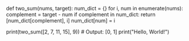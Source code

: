 def two_sum(nums, target):
    num_dict = {}
    for i, num in enumerate(nums):
        complement = target - num
        if complement in num_dict:
            return [num_dict[complement], i]
        num_dict[num] = i


print(two_sum([2, 7, 11, 15], 9))  # Output: [0, 1]
print("Hello, World!")

